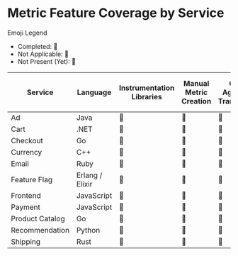 # Metric Feature Coverage by Service

Emoji Legend

- Completed: :100:
- Not Applicable: :no_bell:
- Not Present (Yet): :construction:

| Service         | Language        | Instrumentation Libraries | Manual Metric Creation | Collector Agent Metric Transformation | Push Metrics   | SLO Metrics    | Multiple Manual Metric Instruments |
|-----------------|-----------------|---------------------------|------------------------|---------------------------------------|----------------|----------------|------------------------------------|
| Ad              | Java            | :construction:            | :construction:         | :construction:                        | :construction: | :construction: | :construction:                     |
| Cart            | .NET            | :100:                     | :construction:         | :construction:                        | :construction: | :construction: | :construction:                     |
| Checkout        | Go              | :construction:            | :construction:         | :construction:                        | :construction: | :construction: | :construction:                     |
| Currency        | C++             | :construction:            | :construction:         | :construction:                        | :construction: | :construction: | :construction:                     |
| Email           | Ruby            | :construction:            | :construction:         | :construction:                        | :construction: | :construction: | :construction:                     |
| Feature Flag    | Erlang / Elixir | :construction:            | :construction:         | :construction:                        | :construction: | :construction: | :construction:                     |
| Frontend        | JavaScript      | :construction:            | :construction:         | :construction:                        | :construction: | :construction: | :construction:                     |
| Payment         | JavaScript      | :construction:            | :construction:         | :construction:                        | :construction: | :construction: | :construction:                     |
| Product Catalog | Go              | :construction:            | :construction:         | :construction:                        | :construction: | :construction: | :construction:                     |
| Recommendation  | Python          | :construction:            | :construction:         | :construction:                        | :construction: | :construction: | :construction:                     |
| Shipping        | Rust            | :construction:            | :construction:         | :construction:                        | :construction: | :construction: | :construction:                     |
